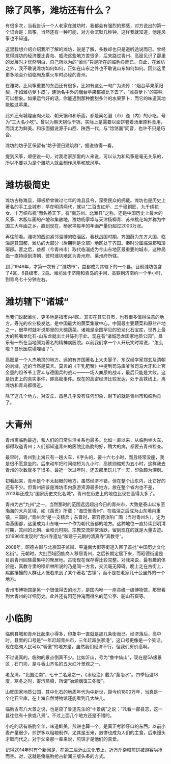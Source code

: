# 除了风筝，潍坊还有什么？

有很多次，当我告诉一个人老家在潍坊时，我都会有强烈的预感，对方说出的第一个词会是：风筝。当然还有一种可能，对方会沉默几秒钟，这样我就知道，他连风筝也不知道。

这里我想介绍介绍我所了解的潍坊，说是了解，多数却也只是道听途说而已。曾经觉得潍坊的经济要比青岛、威海这些地方差很多，后来路过青州、高密见识了那里的发展时才恍然明白，自己所以为的“潍坊”只是所在的临朐县而已。自此，在潍坊之外，我不敢说潍坊如何如何，正如在山东之外也不敢说山东如何如何。因此这里更多地会介绍临朐及乘火车时必经的青州。

在潍坊，比风筝重要的东西还有很多。比如有这么一句广为流传：“烟台苹果莱阳梨，不如潍坊萝卜皮”，连驰名中外的烟台苹果都被比下去了，“潍县萝卜”的美味可以想象。如果运气好的话，你能遇到那种脆甜多汁的水果萝卜，而它的味道真地能胜过苹果。

此外还有城隍庙肉火烧、朝天锅和和乐面，都是闻名遐（市）迩（内）的小吃，号为“三大名小吃”。曾以为朝天锅似干锅，实际上是需要以面饼卷着汤里原料食用，而汤尤为鲜美。和乐面据说源于山西、陕西一代，与“饸饹面”同音，也许不只是巧合。

潍坊的坊子区保留有”坊子德日建筑群“，据说值得一看。

提到风筝，顺便说一句，对我老家那里的人来说，可以认为和风筝是毫无关系的，所以不要以为是个潍坊人就会制作风筝和放风筝。

# 潍坊极简史

潍坊古称潍县，郑板桥曾做过七年的潍县县令，深受民众的拥戴。潍坊也是历史上著名的手工业城市，早在明清两代，就以“二百支红炉、三千砸铜匠、九千绣花女、十万织布机”而名扬天下，有“南苏州、北潍县”之称，还是中国历史上最大的风筝、木版年画的产地和集散地，潍坊杨家埠与天津杨柳青、苏州桃花坞并称为中国三大年画之乡。直到现在，杨家埠每年的年画产量仍超过2000万张。

再往前看。潍坊的西边紧邻淄博的临淄区，春秋战国时期，齐国蔚为东方大国，临淄是其国都，潍坊的大部分（后期则是全部）地区处于齐国。秦时分属临淄郡和琅琊郡。晋之后，益都（今青州市）取代临淄成为今山东地区最重要的城市，这种局面一直持续到清朝，彼时潍坊地区为青州府、莱州府所辖。

到了1949年，才第一次有了“潍坊市”，益都成为其辖下的一个县。目前潍坊包含了4区、6县级市、2县。潍坊处于济南和青岛的中间，高铁到济南约一个半小时，到青岛七十分钟左右。

# 潍坊辖下”诸城“

当我们说起潍坊，更多地是指市内4区。其实在其它县市，也有很多值得注意的地方。寿光的农业极发达，是中国最大的蔬菜集散中心，中国最主要蔬菜和原盐产地之一，很早时就听说那里的大棚蔬菜。诸城是全国罕见的恐龙化石宝库，世界上最大的鸭嘴龙化石-山东龙就出土并陈列于此，现在有“诸城恐龙国家地质公园”。昌乐有一所在当地颇为著名的精神病医院。以前我们拿一个人开玩笑时常说，“怎么啦？昌乐医院塌哩墙？”。

高密是一个人杰地灵的地方。远的有齐国著名上大夫晏子、东汉经学家郑玄及清朝的刘墉，近的当然是莫言。莫言的《丰乳肥臀》中提到司马库爷爷司马大牙和上官金童的祖爷爷上官斗与德国兵的战斗——一场人粪尿的战斗，最后只能是大败。这是历史上的真实事件，即高密事件。现在的高密经济比较发达，处于高铁线上，离潍坊和青岛都很近。

除了这几个地方，对安丘、昌邑几乎没有任何印象，剩下的就是青州市和临朐县了。

# 大青州

青州离临朐最近，和人们的日常生活关系也最多。比如一直以来，从临朐坐火车，都得取道青州；人们都知道青州的医院比临朐的好，稍大的病，都要去青州检查。

最早时，青州到上海只有一趟火车，K字头的，要十六七小时，而且经常没座，我是很不愿意坐的。后来动车把时间缩短为九小时，高铁则缩短为五小时，这样我去青州的次数就多了很多。最近一次过年时，还去那里玩儿了一天，印象颇为深刻。

初看起来，青州是个不太起眼的地方，虽然经济不错，但在整个山东内，比它好的还有不少。但青州应该是潍坊市内旅游资源最多地方，放在整个省内也不差，2013年还成为”国家历史文化名城“。青州在历史上的地位比现在高得太多了。

青州为古”九州“之一，当然那时的范围远远超出今日的青州市，大致是泰山以东至渤海的大片区域，如《禹贡》所载：”海岱惟青州“。在临淄之后成为山东境内重镇，三国时，”青州兵“是一支精兵；东晋时，慕容德攻陷广固（当时青州名），定为南燕国都，这里成为山东唯一一个作为朝代首都的地方。这种地位一直持续到明清时期，其间的北朝、金和元时期，宗教交流非常活跃，留到现在的就是大量古迹。如1996年发现的”龙兴寺遗址“和建于元朝的清真寺”真教寺“。

2008年，昭德古街与北京国子监街、平遥南大街等街道入围了首批”中国历史文化名街“。元朝时，大批西域回族商人移居青州，之后长期定居下来，而昭德街道是目前青州回族最集中的聚居地。古街现在保存得比较完整。对我来说，最有趣的体验是，真教寺里的穆斯林所说的乃是同一方言，交流毫无障碍。晚上走在古街上，熙熙攘攘的人群让人恍若来到了某个著名“古镇”，而不是在老家几十公里外的一个地方。

青州市博物馆是另一个很值得去的地方，是国内唯一一座县级一级博物馆，那里看到大青州的详细历史。此外还有因范仲淹而得名的范公亭、驼山石窟等。

# 小临朐

临朐县城和青州比起来小得多，印象中一直就是那几条街而已。经济落后，高中时，县里的口号是“一年赶超青州市，三年赶超张家港”，这口号更像是一个笑话。现在临朐人民可以“骄傲”的地方是，虽然我们经济不行，但我们房价高啊。

不过说真的，临朐的景点倒真不少。比如沂山，号为“鲁中仙山”，现在是5A级景区；石门坊，是与香山齐名的五大红叶景观之一。

老龙湾，“北国江南”，七十二名泉之一，《水经注》载为“薰冶水”。四季恒温18度，寒冬之时，雾汽蒸腾，所谓“冶源烟霭三冬暖”。

山旺国家地质公园，其中化石的地质年代为中新世，距今约1800万年，当真是一个化石宝库，在上海自然博物馆还能看到几大块儿。

临朐古有八大景之说，也是应了鲁迅先生的“十景病”之说：“凡看一部县志，这一县往往有十景或八景”。不过上面几个地方还是不错的。

小吃的话有临朐全羊，味道鲜美。煎饼也算一个，是真正考验牙口的东西。以前小麦产量很少，煎饼多以粗粮制作，尤其是玉米，煎饼也成为人们的主食，后来馒头才取而代之。对于父亲那一辈来说，煎饼才是他们的真爱。

记得2014年时有个新闻是，在第二届沂山文化节上，近万斤杂粮煎饼被游客哄抢而空。对，这就是俺临朐抢占新闻三版头条的方式。


